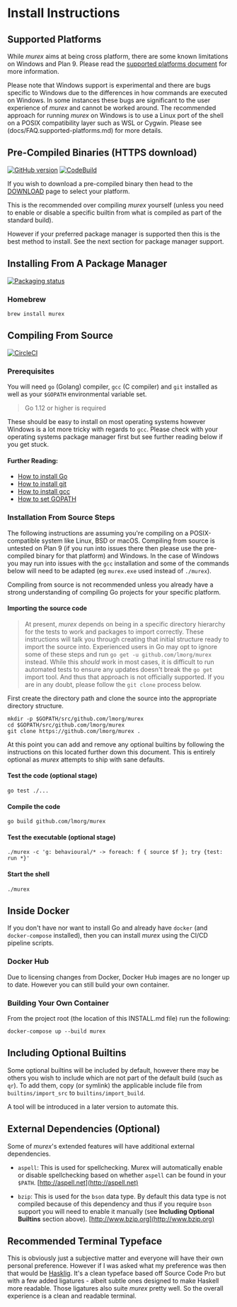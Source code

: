 # Install Instructions

## Supported Platforms

While _murex_ aims at being cross platform, there are some known limitations on
Windows and Plan 9. Please read the [supported platforms document](docs/FAQ.supported-platforms.md)
for more information.

Please note that Windows support is experimental and there are bugs specific to
Windows due to the differences in how commands are executed on Windows. In some
instances these bugs are significant to the user experience of _murex_ and
cannot be worked around. The recommended approach for running _murex_ on
Windows is to use a Linux port of the shell on a POSIX compatibility layer such
as WSL or Cygwin. Please see (docs/FAQ.supported-platforms.md) for more details.

## Pre-Compiled Binaries (HTTPS download)

[![GitHub version](https://badge.fury.io/gh/lmorg%2Fmurex.svg)](https://badge.fury.io/gh/lmorg%2Fmurex)
[![CodeBuild](https://codebuild.eu-west-1.amazonaws.com/badges?uuid=eyJlbmNyeXB0ZWREYXRhIjoib3cxVnoyZUtBZU5wN1VUYUtKQTJUVmtmMHBJcUJXSUFWMXEyc2d3WWJldUdPTHh4QWQ1eFNRendpOUJHVnZ5UXBpMXpFVkVSb3k2UUhKL2xCY2JhVnhJPSIsIml2UGFyYW1ldGVyU3BlYyI6Im9QZ2dPS3ozdWFyWHIvbm8iLCJtYXRlcmlhbFNldFNlcmlhbCI6MX0%3D&branch=master)](DOWNLOAD.md)


If you wish to download a pre-compiled binary then head to the [DOWNLOAD](DOWNLOAD.md)
page to select your platform.

This is the recommended over compiling _murex_ yourself (unless you need to enable
or disable a specific builtin from what is compiled as part of the standard build).

However if your preferred package manager is supported then this is the best method
to install. See the next section for package manager support.

## Installing From A Package Manager

[![Packaging status](https://repology.org/badge/vertical-allrepos/murex.svg)](https://repology.org/project/murex/versions)

### Homebrew

    brew install murex

## Compiling From Source

[![CircleCI](https://circleci.com/gh/lmorg/murex/tree/master.svg?style=svg)](https://circleci.com/gh/lmorg/murex/tree/master)

### Prerequisites

You will need `go` (Golang) compiler, `gcc` (C compiler) and `git` installed
as well as your `$GOPATH` environmental variable set. 

> Go 1.12 or higher is required

These should be easy to install on most operating systems however Windows is a
lot more tricky with regards to `gcc`. Please check with your operating systems
package manager first but see further reading below if you get stuck.

#### Further Reading:

- [How to install Go](https://golang.org/doc/install)
- [How to install git](https://github.com/git-guides/install-git)
- [How to install gcc](https://gcc.gnu.org/install/)
- [How to set GOPATH](https://github.com/golang/go/wiki/SettingGOPATH)

### Installation From Source Steps

The following instructions are assuming you're compiling on a POSIX-compatible
system like Linux, BSD or macOS. Compiling from source is untested on Plan 9
(if you run into issues there then please use the pre-compiled binary for that
platform) and Windows. In the case of Windows you may run into issues with the
`gcc` installation and some of the commands below will need to be adapted (eg
`murex.exe` used instead of `./murex`).

Compiling from source is not recommended unless you already have a strong
understanding of compiling Go projects for your specific platform.

#### Importing the source code

> At present, _murex_ depends on being in a specific directory hierarchy for
> the tests to work and packages to import correctly. These instructions will
> talk you through creating that initial structure ready to import the source
> into. Experienced users in Go may opt to ignore some of these steps and run
> `go get -u github.com/lmorg/murex` instead. While this _should_ work in most
> cases, it is difficult to run automated tests to ensure any updates doesn't
> break the `go get` import tool. And thus that approach is not officially
> supported. If you are in any doubt, please follow the `git clone` process
> below.

First create the directory path and clone the source into the appropriate
directory structure.

    mkdir -p $GOPATH/src/github.com/lmorg/murex
    cd $GOPATH/src/github.com/lmorg/murex
    git clone https://github.com/lmorg/murex .

At this point you can add and remove any optional builtins by following the
instructions on this located further down this document. This is entirely
optional as _murex_ attempts to ship with sane defaults.

#### Test the code (optional stage)

    go test ./...

#### Compile the code

    go build github.com/lmorg/murex

#### Test the executable (optional stage)

    ./murex -c 'g: behavioural/* -> foreach: f { source $f }; try {test: run *}'

#### Start the shell

    ./murex

## Inside Docker

If you don't have nor want to install Go and already have `docker` (and
`docker-compose` installed), then you can install _murex_ using the CI/CD
pipeline scripts.

### Docker Hub

Due to licensing changes from Docker, Docker Hub images are no longer up to
date. However you can still build your own container.

### Building Your Own Container

From the project root (the location of this INSTALL.md file) run the following:

    docker-compose up --build murex

## Including Optional Builtins

Some optional builtins will be included by default, however there may be others
you wish to include which are not part of the default build (such as `qr`). To
add them, copy (or symlink) the applicable include file from
`builtins/import_src` to `builtins/import_build`.

A tool will be introduced in a later version to automate this.

## External Dependencies (Optional)

Some of _murex_'s extended features will have additional external dependencies.

* `aspell`: This is used for spellchecking. Murex will automatically enable or
  disable spellchecking based on whether `aspell` can be found in your `$PATH`.
  [http://aspell.net](http://aspell.net)

* `bzip`: This is used for the `bson` data type. By default this data type is
  not compiled because of this dependency and thus if you require `bson`
  support you will need to enable it manually (see **Including Optional Builtins**
  section above).
  [http://www.bzip.org](http://www.bzip.org)

## Recommended Terminal Typeface

This is obviously just a subjective matter and everyone will have their own
personal preference. However if I was asked what my preference was then that
would be [Hasklig](https://github.com/i-tu/Hasklig). It's a clean typeface
based off Source Code Pro but with a few added ligatures - albeit subtle ones
designed to make Haskell more readable. Those ligatures also suite _murex_
pretty well. So the overall experience is a clean and readable terminal.
